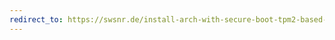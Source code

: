 ```yaml
---
redirect_to: https://swsnr.de/install-arch-with-secure-boot-tpm2-based-luks-encryption-and-systemd-homed
---
```


